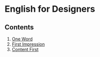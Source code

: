 # English for Designers

## Contents

1. [One Word](01-one-word/)
2. [First Impression](02-first-impression/)
3. [Content First](03_content_first/)
